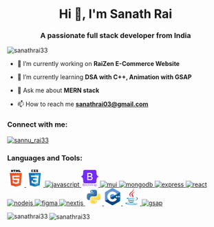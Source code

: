 <h1 align="center">Hi 👋, I'm Sanath Rai</h1>
<h3 align="center">A passionate full stack developer from India</h3>

<p align="left"> <img src="https://komarev.com/ghpvc/?username=sanathrai33&label=Profile%20views&color=0e75b6&style=flat" alt="sanathrai33" /> </p>

- 🔭 I’m currently working on **RaiZen E-Commerce Website**

- 🌱 I’m currently learning **DSA with C++, Animation with GSAP**

- 💬 Ask me about **MERN stack**

- 📫 How to reach me **sanathrai03@gmail.com**

<h3 align="left">Connect with me:</h3>
<p align="left">
<a href="https://instagram.com/sannu_rai33" target="blank"><img align="center" src="https://raw.githubusercontent.com/rahuldkjain/github-profile-readme-generator/master/src/images/icons/Social/instagram.svg" alt="sannu_rai33" height="30" width="40" /></a>
</p>

<h3 align="left">Languages and Tools:</h3>
<p align="left"> <a href="https://www.w3.org/html/" target="_blank" rel="noreferrer"> <img src="https://raw.githubusercontent.com/devicons/devicon/master/icons/html5/html5-original-wordmark.svg" alt="html5" width="40" height="40"/> </a> <a href="https://www.w3schools.com/css/" target="_blank" rel="noreferrer"> <img src="https://raw.githubusercontent.com/devicons/devicon/master/icons/css3/css3-original-wordmark.svg" alt="css3" width="40" height="40"/> </a> <a href="https://developer.mozilla.org/en-US/docs/Web/JavaScript" target="_blank" rel="noreferrer"> <img src="https://miro.medium.com/v2/resize:fit:344/1*tZHcs0d7MAG-BBcjBekZYA.png" alt="javascript" width="32" height="32"/> </a> <a href="https://getbootstrap.com" target="_blank" rel="noreferrer"> <img src="https://raw.githubusercontent.com/devicons/devicon/master/icons/bootstrap/bootstrap-plain-wordmark.svg" alt="bootstrap" width="40" height="40"/> </a> <a href="https://mui.com" target="_blank" rel="noreferrer"> <img src="https://raw.githubusercontent.com/mui/material-ui/master/docs/public/static/logo.png" alt="mui" width="40" height="40"/> </a> <a href="https://www.mongodb.com/" target="_blank" rel="noreferrer"> <img src="https://www.pngall.com/wp-content/uploads/13/Mongodb-PNG-Image-HD.png" alt="mongodb" width="40" height="40"/> </a> <a href="https://expressjs.com" target="_blank" rel="noreferrer"> <img src="https://adware-technologies.s3.amazonaws.com/uploads/technology/thumbnail/20/express-js.png" alt="express" width="40" height="40"/> </a> <a href="https://reactjs.org/" target="_blank" rel="noreferrer"> <img src="https://images-cdn.openxcell.com/wp-content/uploads/2024/07/25085005/reactjs-inner.svg" alt="react" width="40" height="40"/> </a> <a href="https://nodejs.org" target="_blank" rel="noreferrer"> <img src="https://smtlabs.io/images/nodejs-bg.png" alt="nodejs" width="40" height="40"/> </a> <a href="https://www.figma.com/" target="_blank" rel="noreferrer"> <img src="https://www.vectorlogo.zone/logos/figma/figma-icon.svg" alt="figma" width="40" height="40"/> </a> <a href="https://nextjs.org/" target="_blank" rel="noreferrer"> <img src="https://cdn.worldvectorlogo.com/logos/nextjs-2.svg" alt="nextjs" width="40" height="40"/> </a> <a href="https://www.python.org" target="_blank" rel="noreferrer"> <img src="https://raw.githubusercontent.com/devicons/devicon/master/icons/python/python-original.svg" alt="python" width="40" height="40"/> </a> <a href="https://isocpp.org" target="_blank" rel="noreferrer"> <img src="https://raw.githubusercontent.com/devicons/devicon/master/icons/cplusplus/cplusplus-original.svg" alt="cplusplus" width="40" height="40"/> </a> <a href="https://www.oracle.com/java/" target="_blank" rel="noreferrer"> <img src="https://raw.githubusercontent.com/devicons/devicon/master/icons/java/java-original.svg" alt="java" width="40" height="40"/> </a> <a href="https://gsap.com/" target="_blank" rel="noreferrer"> <img src="https://s3-us-west-2.amazonaws.com/s.cdpn.io/16327/logo.gif" alt="gsap" width="40" height="40"/> </a>  </p>

<p><img align="left" src="https://github-readme-stats.vercel.app/api/top-langs?username=sanathrai33&show_icons=true&locale=en&layout=compact" alt="sanathrai33" /></p>

<p>&nbsp;<img align="center" src="https://github-readme-stats.vercel.app/api?username=sanathrai33&show_icons=true&locale=en" alt="sanathrai33" /></p>
